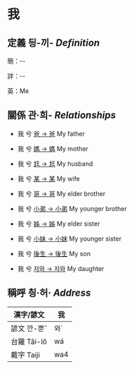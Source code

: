 # 我
## 定義 딍-끼- _Definition_
簡：--

詳：--

英：Me

## 關係 관·희- _Relationships_

- 我 兮 [爸 → 爸](member2.md) My father

- 我 兮 [媽 → 媽](member3.md) My mother

- 我 兮 [尪 → 尪](member17.md) My husband

- 我 兮 [某 → 某](member18.md) My wife

- 我 兮 [哥 → 哥](member4.md) My elder brother

- 我 兮 [小弟 → 小弟](member6.md) My younger brother

- 我 兮 [姊 → 姊](member5.md) My elder sister

- 我 兮 [小妹 → 小妹](member7.md) My younger sister

- 我 兮 [後生 → 後生](member19.md) My son

- 我 兮 [자와 → 자와](member20.md) My daughter



## 稱呼 칑·허· _Address_

漢字/諺文 | 我
--- | ---
諺文 깐-뿐ˆ | 와ˊ
台羅 Tâi-lô | wá
戴字 Taiji | wa4


